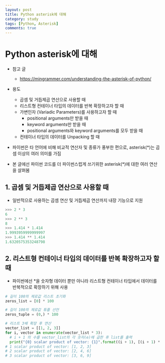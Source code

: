 ```yaml
---
layout: post
title: Python asterisk에 대해
category: study
tags: [Python, Asterisk]
comments: true
---
```


# Python asterisk에 대해
- 참고 글
  - https://mingrammer.com/understanding-the-asterisk-of-python/
  
- 용도
  - 곱셈 및 거듭제곱 연산으로 사용할 때
  - 리스트형 컨테이너 타입의 데이터를 반복 확장하고자 할 때
  - 가변인자 (Variadic Parameters)를 사용하고자 할 때
    - positional arguments만 받을 때
    - keyword arguments만 받을 때
    - positional arguments와 keyword arguments를 모두 받을 때
  - 컨테이너 타입의 데이터를 Unpacking 할 때

- 파이썬은 타 언어에 비해 비교적 연산자 및 종류가 풍부한 편으로, asterisk(\*)는 곱셈 이상의 여러 의미를 가짐
- 본 글에선 파이썬 코드를 더 파이썬스럽게 쓰기위한 asterisk(\*)에 대한 여러 연산을 살펴봄

## 1. 곱셈 및 거듭제곱 연산으로 사용할 때
- 일반적으로 사용하는 곱셈 연산 및 거듭제곱 연산까지 내장 기능으로 지원

```python
>>> 2 * 3
6
>>> 2 ** 3
8
>>> 1.414 * 1.414
1.9993959999999997
>>> 1.414 ** 1.414
1.6320575353248798
```

## 2. 리스트형 컨테이너 타입의 데이터를 반복 확장하고자 할 때
- 파이썬에선 \*을 숫자형 데이터 뿐만 아니라 리스트형 컨테이너 타입에서 데이터를 반복적으로 확장하기 위해 사용

```python
# 길이 100의 제로값 리스트 초기화
zeros_list = [0] * 100

# 길이 100의 제로값 튜플 선언
zeros_tuple = (0,) * 100

# 리스트 3배 확장 후 연산
vector_list = [[1, 2, 3]]
for i, vector in enumerate(vector_list * 3):
  # i + 1 의 수를 vector_list의 각 숫자(e)에 곱한 후 list를 출력
  print("{0} scalar product of vector: {1}".format((i + 1), [(i + 1) * e for e in vector]))
# 1 scalar product of vector: [1, 2, 3]
# 2 scalar product of vector: [2, 4, 6]
# 3 scalar product of vector: [3, 6, 9]
```


